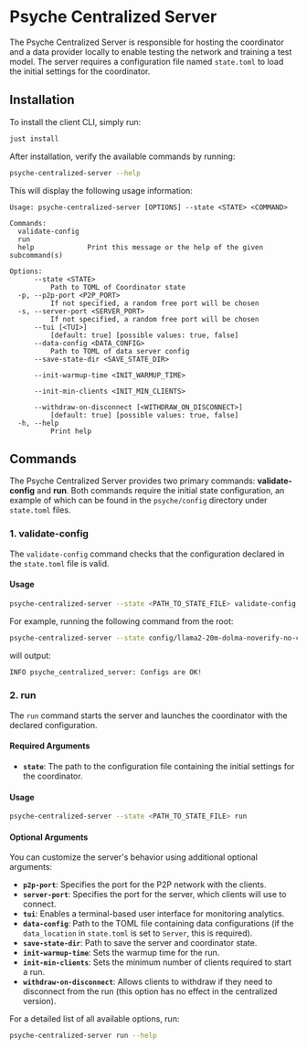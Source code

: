 # Psyche Centralized Server  

The Psyche Centralized Server is responsible for hosting the coordinator and a data provider locally to enable testing the network and training a test model. The server requires a configuration file named `state.toml` to load the initial settings for the coordinator.  

## Installation  

To install the client CLI, simply run:  

```bash
just install
```  

After installation, verify the available commands by running:  

```bash
psyche-centralized-server --help
```  

This will display the following usage information:  

```plaintext
Usage: psyche-centralized-server [OPTIONS] --state <STATE> <COMMAND>

Commands:
  validate-config
  run
  help             Print this message or the help of the given subcommand(s)

Options:
      --state <STATE>
          Path to TOML of Coordinator state
  -p, --p2p-port <P2P_PORT>
          If not specified, a random free port will be chosen
  -s, --server-port <SERVER_PORT>
          If not specified, a random free port will be chosen
      --tui [<TUI>]
          [default: true] [possible values: true, false]
      --data-config <DATA_CONFIG>
          Path to TOML of data server config
      --save-state-dir <SAVE_STATE_DIR>

      --init-warmup-time <INIT_WARMUP_TIME>

      --init-min-clients <INIT_MIN_CLIENTS>

      --withdraw-on-disconnect [<WITHDRAW_ON_DISCONNECT>]
          [default: true] [possible values: true, false]
  -h, --help
          Print help
```  

## Commands  

The Psyche Centralized Server provides two primary commands: **validate-config** and **run**. Both commands require the initial state configuration, an example of which can be found in the `psyche/config` directory under `state.toml` files.  

### **1. validate-config**  

The `validate-config` command checks that the configuration declared in the `state.toml` file is valid.  

#### Usage  

```bash
psyche-centralized-server --state <PATH_TO_STATE_FILE> validate-config
```  

For example, running the following command from the root:  

```bash
psyche-centralized-server --state config/llama2-20m-dolma-noverify-no-checkpointer/state.toml validate-config
```  

will output:  

```bash
INFO psyche_centralized_server: Configs are OK!
```  

### **2. run**  

The `run` command starts the server and launches the coordinator with the declared configuration.  

#### Required Arguments  

- **`state`**: The path to the configuration file containing the initial settings for the coordinator.  

#### Usage  

```bash
psyche-centralized-server --state <PATH_TO_STATE_FILE> run
```  

#### Optional Arguments  

You can customize the server's behavior using additional optional arguments:  

- **`p2p-port`**: Specifies the port for the P2P network with the clients.  
- **`server-port`**: Specifies the port for the server, which clients will use to connect.  
- **`tui`**: Enables a terminal-based user interface for monitoring analytics.  
- **`data-config`**: Path to the TOML file containing data configurations (if the `data_location` in `state.toml` is set to `Server`, this is required).  
- **`save-state-dir`**: Path to save the server and coordinator state.  
- **`init-warmup-time`**: Sets the warmup time for the run.  
- **`init-min-clients`**: Sets the minimum number of clients required to start a run.  
- **`withdraw-on-disconnect`**: Allows clients to withdraw if they need to disconnect from the run (this option has no effect in the centralized version).  

For a detailed list of all available options, run:  

```bash
psyche-centralized-server run --help
```  

